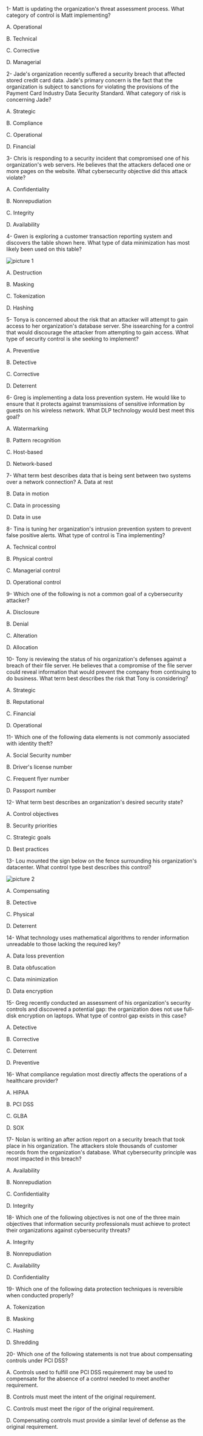 1- Matt is updating the organization's threat assessment process. What category of control is Matt implementing?

A. Operational

B. Technical

C. Corrective

D. Managerial

2- Jade's organization recently suffered a security breach that affected stored credit card data. Jade's primary concern is the fact that the organization is subject to sanctions for violating the provisions of the Payment Card Industry Data Security Standard. What category of risk is concerning Jade?

A. Strategic

B. Compliance

C. Operational

D. Financial

3- Chris is responding to a security incident that compromised one of his organization's web servers. He believes that the attackers defaced one or more pages on the website. What cybersecurity objective did this attack violate?

A. Confidentiality

B. Nonrepudiation

C. Integrity

D. Availability

4- Gwen is exploring a customer transaction reporting system and discovers the table shown here. What type of data minimization has most likely been used on this table?

![picture 1](../../images/d84d95274571b8901a55bbc6ebffba6ea9ff01aec56de272f7cdda135ba2d56a.png)  

A. Destruction

B. Masking

C. Tokenization

D. Hashing

5- Tonya is concerned about the risk that an attacker will attempt to gain access to her organization's database server. She issearching for a control that would discourage the attacker from attempting to gain access. What type of security control is she seeking to implement?

A. Preventive

B. Detective

C. Corrective

D. Deterrent

6- Greg is implementing a data loss prevention system. He would like to ensure that it protects against transmissions of sensitive information by guests on his wireless network. What DLP technology would best meet this goal?

A. Watermarking

B. Pattern recognition

C. Host-based

D. Network-based

7- What term best describes data that is being sent between two systems over a network connection?
A. Data at rest

B. Data in motion

C. Data in processing

D. Data in use

8- Tina is tuning her organization's intrusion prevention system to prevent false positive alerts. What type of control is Tina implementing?

A. Technical control

B. Physical control

C. Managerial control

D. Operational control

9- Which one of the following is not a common goal of a cybersecurity attacker?

A. Disclosure

B. Denial

C. Alteration

D. Allocation

10- Tony is reviewing the status of his organization's defenses against a breach of their file server. He believes that a compromise of the file server could reveal information that would prevent the company from continuing to do business. What term best describes the risk that Tony is considering?

A. Strategic

B. Reputational

C. Financial

D. Operational

11- Which one of the following data elements is not commonly associated with identity theft?

A. Social Security number

B. Driver's license number

C. Frequent flyer number

D. Passport number

12- What term best describes an organization's desired security state?

A. Control objectives

B. Security priorities

C. Strategic goals

D. Best practices

13- Lou mounted the sign below on the fence surrounding his organization's datacenter. What control type best describes this control?

![picture 2](../../images/854094926a7fd32b1fc4851bd4fa0ddc1e78ae9b75f9b3f486f1016021af80fe.png)  

A. Compensating

B. Detective

C. Physical

D. Deterrent

14-  What technology uses mathematical algorithms to render information unreadable to those lacking the required key?

A. Data loss prevention

B. Data obfuscation

C. Data minimization

D. Data encryption

15- Greg recently conducted an assessment of his organization's security controls and discovered a potential gap: the organization does not use full-disk encryption on laptops. What type of control gap exists in this case?

A. Detective

B. Corrective

C. Deterrent

D. Preventive

16- What compliance regulation most directly affects the operations of a healthcare provider?

A. HIPAA

B. PCI DSS

C. GLBA

D. SOX

17- Nolan is writing an after action report on a security breach that took place in his organization. The attackers stole thousands of customer records from the organization's database. What cybersecurity principle was most impacted in this breach?

A. Availability

B. Nonrepudiation

C. Confidentiality

D. Integrity

18- Which one of the following objectives is not one of the three main objectives that information security professionals must achieve to protect their organizations against cybersecurity threats?

A. Integrity

B. Nonrepudiation

C. Availability

D. Confidentiality

19- Which one of the following data protection techniques is reversible when conducted properly?

A. Tokenization

B. Masking

C. Hashing

D. Shredding

20- Which one of the following statements is not true about compensating controls under PCI DSS?

A. Controls used to fulfill one PCI DSS requirement may be used to compensate for the absence of a control needed to meet another requirement.

B. Controls must meet the intent of the original requirement.

C. Controls must meet the rigor of the original requirement.

D. Compensating controls must provide a similar level of defense as the original requirement.